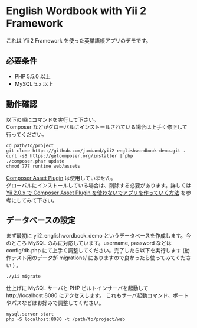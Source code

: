 # English Wordbook with Yii 2 Framework
これは Yii 2 Framework を使った英単語帳アプリのデモです。

## 必要条件
- PHP 5.5.0 以上
- MySQL 5.x 以上

## 動作確認
以下の順にコマンドを実行して下さい。  
Composer などがグローバルにインストールされている場合は上手く修正して行ってください。

```
cd path/to/project
git clone https://github.com/jamband/yii2-englishwordbook-demo.git .
curl -sS https://getcomposer.org/installer | php
./composer.phar update
chmod 777 runtime web/assets
```

[Composer Asset Plugin](https://github.com/francoispluchino/composer-asset-plugin) は使用していません。  
 グローバルにインストールしている場合は、削除する必要があります。詳しくは [Yii 2.0.x で Composer Asset Plugin を使わないでアプリを作っていく方法](http://qiita.com/livejam_db/items/70d674d0d735038ef93f) を参考にしてみて下さい。

## データベースの設定
まず最初に yii2_englishwordbook_demo というデータベースを作成します。今のところ MySQL のみに対応しています。username, password などは config/db.php にて上手く調整してください。完了したら以下を実行します (動作テスト用のデータが migrations/ にありますので良かったら使ってみてください ) 。

```
./yii migrate
```

仕上げに MySQL サーバと PHP ビルトインサーバを起動して http://localhost:8080 にアクセスします。
これもサーバ起動コマンド、ポートやパスなどはお好みで調整してください。

```
mysql.server start
php -S localhost:8080 -t /path/to/project/web
